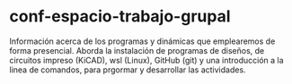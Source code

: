 # conf-espacio-trabajo-grupal
Información acerca de los programas y dinámicas que emplearemos de forma presencial. Aborda la instalación de programas de diseños, de circuitos impreso (KiCAD), wsl (Linux), GitHub (git)  y una introducción  a la linea de comandos, para prgormar y desarrollar las actividades.
